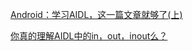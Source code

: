 [Android：学习AIDL，这一篇文章就够了(上)](https://www.jianshu.com/p/a8e43ad5d7d2)

[你真的理解AIDL中的in，out，inout么？](https://www.jianshu.com/p/ddbb40c7a251)

[]()

[]()

[]()

[]()

[]()

[]()

[]()